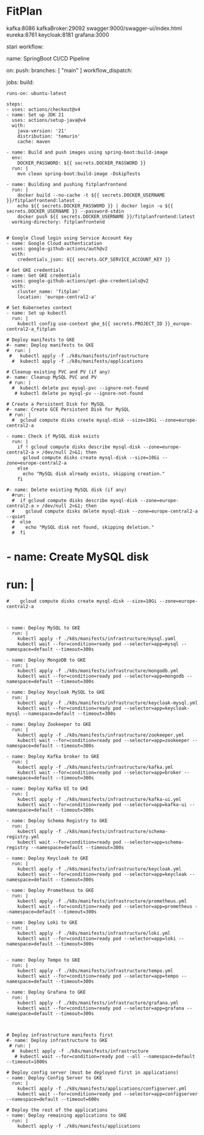 # FitPlan
kafka:8086
kafkaBroker:29092
swagger:9000/swagger-ui/index.html
eureka:8761
keycloak:8181
grafana:3000


stari workflow:

name: SpringBoot CI/CD Pipeline

on:
  push:
    branches: [ "main" ]
  workflow_dispatch:

jobs:
  build:

    runs-on: ubuntu-latest

    steps:
    - uses: actions/checkout@v4
    - name: Set up JDK 21
      uses: actions/setup-java@v4
      with:
        java-version: '21'
        distribution: 'temurin'
        cache: maven

    - name: Build and push images using spring-boot:build-image
      env:
        DOCKER_PASSWORD: ${{ secrets.DOCKER_PASSWORD }}
      run: |
        mvn clean spring-boot:build-image -DskipTests

    - name: Building and pushing fitplanfrontend
      run: |
        docker build --no-cache -t ${{ secrets.DOCKER_USERNAME }}/fitplanfrontend:latest .
        echo ${{ secrets.DOCKER_PASSWORD }} | docker login -u ${{ secrets.DOCKER_USERNAME }} --password-stdin
        docker push ${{ secrets.DOCKER_USERNAME }}/fitplanfrontend:latest
      working-directory: fitplanfrontend


    # Google Cloud login using Service Account Key
    - name: Google Cloud authentication
      uses: google-github-actions/auth@v2
      with:
        credentials_json: ${{ secrets.GCP_SERVICE_ACCOUNT_KEY }}

    # Get GKE credentials
    - name: Get GKE credentials
      uses: google-github-actions/get-gke-credentials@v2
      with:
        cluster_name: 'fitplan'
        location: 'europe-central2-a'

    # Set Kubernetes context
    - name: Set up kubectl
      run: |
        kubectl config use-context gke_${{ secrets.PROJECT_ID }}_europe-central2-a_fitplan

    # Deploy manifests to GKE
    #- name: Deploy manifests to GKE
    #  run: |
     #   kubectl apply -f ./k8s/manifests/infrastructure
      #  kubectl apply -f ./k8s/manifests/applications

    # Cleanup existing PVC and PV (if any)
    #- name: Cleanup MySQL PVC and PV
     # run: |
      #  kubectl delete pvc mysql-pvc --ignore-not-found
       # kubectl delete pv mysql-pv --ignore-not-found

    # Create a Persistent Disk for MySQL
    #- name: Create GCE Persistent Disk for MySQL
     # run: |
      #  gcloud compute disks create mysql-disk --size=10Gi --zone=europe-central2-a

    - name: Check if MySQL disk exists
      run: |
        if ! gcloud compute disks describe mysql-disk --zone=europe-central2-a > /dev/null 2>&1; then
          gcloud compute disks create mysql-disk --size=10Gi --zone=europe-central2-a
        else
          echo "MySQL disk already exists, skipping creation."
        fi

    #- name: Delete existing MySQL disk (if any)
      #run: |
      #  if gcloud compute disks describe mysql-disk --zone=europe-central2-a > /dev/null 2>&1; then
      #    gcloud compute disks delete mysql-disk --zone=europe-central2-a --quiet
      #  else
      #    echo "MySQL disk not found, skipping deletion."
      #  fi

    
   # - name: Create MySQL disk
   #   run: |
    #    gcloud compute disks create mysql-disk --size=10Gi --zone=europe-central2-a

    
    
    - name: Deploy MySQL to GKE
      run: |
        kubectl apply -f ./k8s/manifests/infrastructure/mysql.yaml
        kubectl wait --for=condition=ready pod --selector=app=mysql --namespace=default --timeout=300s

    - name: Deploy MongoDB to GKE
      run: |
        kubectl apply -f ./k8s/manifests/infrastructure/mongodb.yml
        kubectl wait --for=condition=ready pod --selector=app=mongodb --namespace=default --timeout=300s

    - name: Deploy Keycloak MySQL to GKE
      run: |
        kubectl apply -f ./k8s/manifests/infrastructure/keycloak-mysql.yml
        kubectl wait --for=condition=ready pod --selector=app=keycloak-mysql --namespace=default --timeout=300s

    - name: Deploy Zookeeper to GKE
      run: |
        kubectl apply -f ./k8s/manifests/infrastructure/zookeeper.yml
        kubectl wait --for=condition=ready pod --selector=app=zookeeper --namespace=default --timeout=300s

    - name: Deploy Kafka broker to GKE
      run: |
        kubectl apply -f ./k8s/manifests/infrastructure/kafka.yml
        kubectl wait --for=condition=ready pod --selector=app=broker --namespace=default --timeout=300s

    - name: Deploy Kafka UI to GKE
      run: |
        kubectl apply -f ./k8s/manifests/infrastructure/kafka-ui.yml
        kubectl wait --for=condition=ready pod --selector=app=kafka-ui --namespace=default --timeout=300s
    
    - name: Deploy Schema Registry to GKE
      run: |
        kubectl apply -f ./k8s/manifests/infrastructure/schema-registry.yml
        kubectl wait --for=condition=ready pod --selector=app=schema-registry --namespace=default --timeout=300s

    - name: Deploy Keycloak to GKE
      run: |
        kubectl apply -f ./k8s/manifests/infrastructure/keycloak.yml
        kubectl wait --for=condition=ready pod --selector=app=keycloak --namespace=default --timeout=300s

    - name: Deploy Prometheus to GKE
      run: |
        kubectl apply -f ./k8s/manifests/infrastructure/prometheus.yml
        kubectl wait --for=condition=ready pod --selector=app=prometheus --namespace=default --timeout=300s

    - name: Deploy Loki to GKE
      run: |
        kubectl apply -f ./k8s/manifests/infrastructure/loki.yml
        kubectl wait --for=condition=ready pod --selector=app=loki --namespace=default --timeout=300s

    
    - name: Deploy Tempo to GKE
      run: |
        kubectl apply -f ./k8s/manifests/infrastructure/tempo.yml
        kubectl wait --for=condition=ready pod --selector=app=tempo --namespace=default --timeout=300s

    - name: Deploy Grafana to GKE
      run: |
        kubectl apply -f ./k8s/manifests/infrastructure/grafana.yml
        kubectl wait --for=condition=ready pod --selector=app=grafana --namespace=default --timeout=300s


      
    # Deploy infrastructure manifests first
    #- name: Deploy infrastructure to GKE
     # run: |
      #  kubectl apply -f ./k8s/manifests/infrastructure
       # kubectl wait --for=condition=ready pod --all --namespace=default --timeout=1000s
    
    # Deploy config server (must be deployed first in applications)
    - name: Deploy Config Server to GKE
      run: |
        kubectl apply -f ./k8s/manifests/applications/configserver.yml
        kubectl wait --for=condition=ready pod --selector=app=configserver --namespace=default --timeout=600s
    
    # Deploy the rest of the applications
    - name: Deploy remaining applications to GKE
      run: |
        kubectl apply -f ./k8s/manifests/applications
        
        
